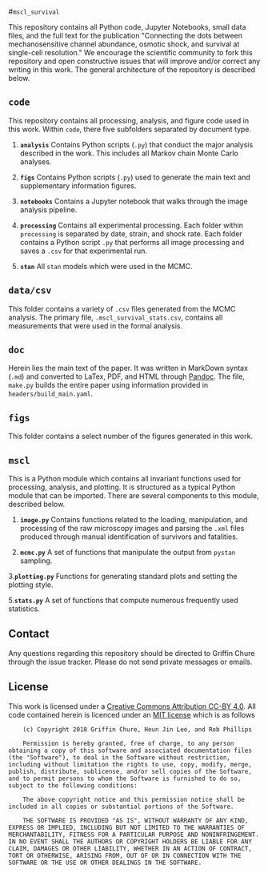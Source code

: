 #`mscl_survival`

This repository contains all Python code, Jupyter Notebooks, small data files, and the full text for the publication "Connecting the dots between mechanosensitive channel abundance, osmotic shock, and survival at single-cell resolution."  We encourage the scientific community to fork this repository and open constructive issues that will improve and/or correct any writing in this work. The general architecture of the repository is described below. 


## `code` ## 

This repository contains all processing, analysis, and figure code used in this work. Within `code`, there five subfolders separated by document type. 

1. **`analysis`**
    Contains Python scripts (`.py`) that conduct the major analysis described in the work. This includes all Markov chain Monte Carlo analyses. 

2. **`figs`**
    Contains Python scripts (`.py`) used to generate the main text and supplementary information figures. 
3. **`notebooks`**
    Contains a Jupyter notebook that walks through the image analysis pipeline. 
4. **`processing`**
    Contains all experimental processing. Each folder within `processing` is separated by date, strain, and shock rate. Each folder contains a Python script `.py` that performs all image processing and saves a `.csv` for that experimental run. 
5. **`stan`**
    All `stan` models which were used in the MCMC. 

## `data/csv` ##

This folder contains a variety of `.csv` files generated from the MCMC analysis. The primary file, `.mscl_survival_stats.csv`, contains all measurements that were used in the formal analysis.

## `doc` ##

Herein lies the main text of the paper. It was written in MarkDown syntax (`.md`) and converted to LaTex, PDF, and HTML through [Pandoc](https://pandoc.org/). The file, `make.py` builds the entire paper using information provided in `headers/build_main.yaml`.

## `figs` ##

This folder contains a select number of the figures generated in this work. 

## `mscl` ##

This is a Python module which contains all invariant functions used for processing, analysis, and plotting. It is structured as a typical Python module that can be imported. There are several components to this module, described below. 

1. **`image.py`**
    Contains functions related to the loading, manipulation, and processing of the raw microscopy images and parsing the `.xml` files produced through manual identification of survivors and fatalities.

2. **`mcmc.py`**
    A set of functions that manipulate the output from `pystan` sampling.

3.**`plotting.py`**
    Functions for generating standard plots and setting the plotting style.

5.**`stats.py`**
    A set of functions that compute numerous frequently used statistics.


## Contact ##
Any questions regarding this repository should be directed to Griffin Chure through the issue tracker. Please do not send private messages or emails. 

## License ##
This work is licensed under a [Creative Commons Attribution CC-BY 4.0](https://creativecommons.org/licenses/by/4.0/). All code contained herein is licenced under an [MIT license]() which is as follows

```
	(c) Copyright 2018 Griffin Chure, Heun Jin Lee, and Rob Phillips

	Permission is hereby granted, free of charge, to any person obtaining a copy of this software and associated documentation files (the "Software"), to deal in the Software without restriction, including without limitation the rights to use, copy, modify, merge, publish, distribute, sublicense, and/or sell copies of the Software, and to permit persons to whom the Software is furnished to do so, subject to the following conditions:

	The above copyright notice and this permission notice shall be included in all copies or substantial portions of the Software.

	THE SOFTWARE IS PROVIDED "AS IS", WITHOUT WARRANTY OF ANY KIND, EXPRESS OR IMPLIED, INCLUDING BUT NOT LIMITED TO THE WARRANTIES OF MERCHANTABILITY, FITNESS FOR A PARTICULAR PURPOSE AND NONINFRINGEMENT. IN NO EVENT SHALL THE AUTHORS OR COPYRIGHT HOLDERS BE LIABLE FOR ANY CLAIM, DAMAGES OR OTHER LIABILITY, WHETHER IN AN ACTION OF CONTRACT, TORT OR OTHERWISE, ARISING FROM, OUT OF OR IN CONNECTION WITH THE SOFTWARE OR THE USE OR OTHER DEALINGS IN THE SOFTWARE.
```